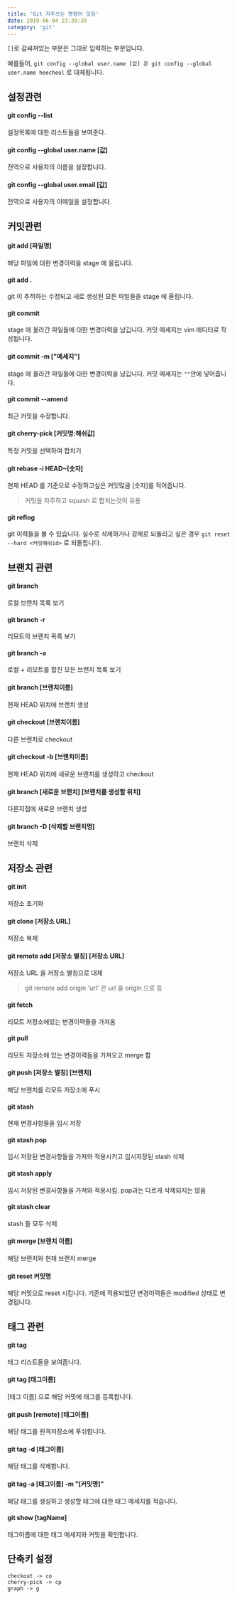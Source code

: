 ```yaml
---
title: 'Git 자주쓰는 명령어 모음'
date: 2019-06-04 23:39:39
category: 'git'
---
```


`[]`로 감싸져있는 부분은 그대로 입력하는 부분입니다.

예를들어, `git config --global user.name [값] 은 git config --global user.name heecheol` 로 대체됩니다.

## 설정관련

#### git config --list
설정목록에 대한 리스트들을 보여준다.

#### git config --global user.name [값]
전역으로 사용자의 이름을 설정합니다.

#### git config --global user.email [값]
전역으로 사용자의 이메일을 설정합니다.


## 커밋관련

#### git add [파일명]
해당 파일에 대한 변경이력을 stage 에 올립니다.

#### git add .
git 이 추적하는 수정되고 새로 생성된 모든 파일들을 stage 에 올립니다.

#### git commit
stage 에 올라간 파일들에 대한 변경이력을 남깁니다. 커밋 메세지는 vim 에디터로 작성됩니다.

#### git commit -m ["메세지"]
stage 에 올라간 파일들에 대한 변경이력을 남깁니다. 커밋 메세지는 `""`안에 넣어줍니다.

#### git commit --amend
최근 커밋을 수정합니다.

#### git cherry-pick [커밋명:해쉬값]
특정 커밋을 선택하여 합치기

#### git rebase -i HEAD~[숫자]
현재 HEAD 를 기준으로 수정하고싶은 커밋많큼 [숫자]를 적어줍니다.
> 커밋을 자주하고 squash 로 합치는것이 유용

#### git reflog
git 이력들을 볼 수 있습니다. 실수로 삭제하거나 강제로 되돌리고 싶은 경우 `git reset --hard <커밋해쉬id>` 로 되돌립니다.

## 브랜치 관련

#### git branch
로컬 브랜치 목록 보기

#### git branch -r
리모트의 브랜치 목록 보기

#### git branch -a
로컬 + 리모트를 합친 모든 브랜치 목록 보기

#### git branch [브랜치이름]
현재 HEAD 위치에 브랜치 생성

#### git checkout [브랜치이름]
다른 브랜치로 checkout

#### git checkout -b [브랜치이름]
현재 HEAD 위치에 새로운 브랜치를 생성하고 checkout

#### git branch [새로운 브랜치] [브랜치를 생성할 위치]
다른지점에 새로운 브랜치 생성

#### git branch -D [삭제할 브랜치명]
브랜치 삭제



## 저장소 관련

#### git init
저장소 초기화

#### git clone [저장소 URL]
저장소 복제

#### git remote add [저장소 별칭] [저장소 URL]
저장소 URL 을 저장소 별칭으로 대체
> git remote add origin 'url' 은 url 을 origin 으로 등

#### git fetch
리모트 저장소에있는 변경이력들을 가져옴

#### git pull
리모트 저장소에 있는 변경이력들을 가져오고 merge 함

#### git push [저장소 별칭] [브랜치]
해당 브랜치를 리모트 저장소에 푸시

#### git stash
현재 변경사항들을 임시 저장

#### git stash pop
임시 저장된 변경사항들을 가져와 적용시키고 임시저장된 stash 삭제

#### git stash apply
임시 저장된 변경사항들을 가져와 적용시킴. pop과는 다르게 삭제되지는 않음

#### git stash clear
stash 들 모두 삭제

#### git merge [브랜치 이름]
해당 브랜치와 현재 브랜치 merge

#### git reset 커밋명
해당 커밋으로 reset 시킵니다. 기존에 적용되었던 변경이력들은 modified 상태로 변경됩니다.

## 태그 관련

#### git tag
태그 리스트들을 보여줍니다.

#### git tag [태그이름]
[태그 이름] 으로 해당 커밋에 태그를 등록합니다.

#### git push [remote] [태그이름]
해당 태그를 원격저장소에 푸쉬합니다.

#### git tag -d [태그이름]
해당 태그를 삭제합니다.

#### git tag -a [태그이름] -m "[커밋명]"
해당 태그를 생성하고 생성할 태그에 대한 태그 메세지를 적습니다.

#### git show [tagName]
태그이름에 대한 태그 메세지와 커밋을 확인합니다.


## 단축키 설정

```
checkout -> co
cherry-pick -> cp
graph -> g
```
